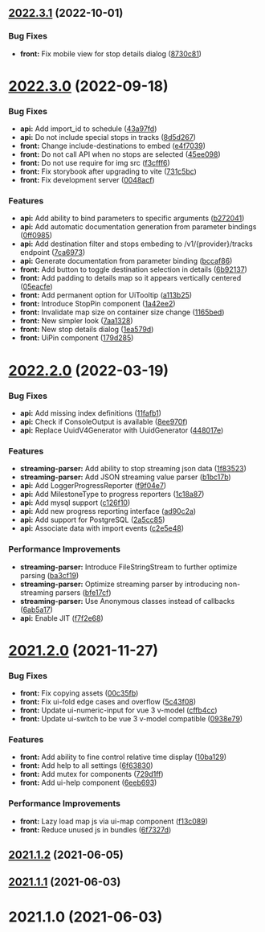 ## [2022.3.1](https://github.com/cojedzie/cojedzie/compare/v2022.3.0...v2022.3.1) (2022-10-01)


### Bug Fixes

* **front:** Fix mobile view for stop details dialog ([8730c81](https://github.com/cojedzie/cojedzie/commit/8730c81e9e8eb40bef42a0c26d76b15a611fdcdc))



# [2022.3.0](https://github.com/cojedzie/cojedzie/compare/v2022.2.0...v2022.3.0) (2022-09-18)


### Bug Fixes

* **api:** Add import_id to schedule ([43a97fd](https://github.com/cojedzie/cojedzie/commit/43a97fd1f515bb49737fded905ad326fa8cb35b7))
* **api:** Do not include special stops in tracks ([8d5d267](https://github.com/cojedzie/cojedzie/commit/8d5d2676a9351e8752e37537bc408f1e78156d50))
* **front:** Change include-destinations to embed ([e4f7039](https://github.com/cojedzie/cojedzie/commit/e4f7039e94ff1c0d01cfd83b0785485e2c55ad89))
* **front:** Do not call API when no stops are selected ([45ee098](https://github.com/cojedzie/cojedzie/commit/45ee0987494719d7adab7c804cdfc6ca107e7d28))
* **front:** Do not use require for img src ([f3cfff6](https://github.com/cojedzie/cojedzie/commit/f3cfff6c2831b7b0aa2dd99eba7d8a77b2b00753))
* **front:** Fix storybook after upgrading to vite ([731c5bc](https://github.com/cojedzie/cojedzie/commit/731c5bc50b90f22079dda00503a608c8bb5820e3))
* **front:** Fix development server ([0048acf](https://github.com/cojedzie/cojedzie/commit/0048acf5f3121e1ad05d00a37c102aae3d40f63e))


### Features

* **api:** Add ability to bind parameters to specific arguments ([b272041](https://github.com/cojedzie/cojedzie/commit/b2720416ab980625290e22e65b068902feef4642))
* **api:** Add automatic documentation generation from parameter bindings ([0ff0985](https://github.com/cojedzie/cojedzie/commit/0ff098554317f4b3dcae316b188440fdf75450af))
* **api:** Add destination filter and stops embeding to /v1/{provider}/tracks endpoint ([7ca6973](https://github.com/cojedzie/cojedzie/commit/7ca6973c265279554e41ee6f228090103d28bc78))
* **api:** Generate documentation from parameter binding ([bccaf86](https://github.com/cojedzie/cojedzie/commit/bccaf86d81dbbac9c5e01e14b55d2c535f15ebde))
* **front:** Add button to toggle destination selection in details ([6b92137](https://github.com/cojedzie/cojedzie/commit/6b92137137adbb0cb94e3ff76749e7bdc40b01be))
* **front:** Add padding to details map so it appears vertically centered ([05eacfe](https://github.com/cojedzie/cojedzie/commit/05eacfeb2d7a3664df8b1439081fe7c84a7421b6))
* **front:** Add permanent option for UiTooltip ([a113b25](https://github.com/cojedzie/cojedzie/commit/a113b250c81126bb3123c8e9dc69569997338646))
* **front:** Introduce StopPin component ([1a42ee2](https://github.com/cojedzie/cojedzie/commit/1a42ee2eac4f2e54ab41c16e24dff142f70bbe4d))
* **front:** Invalidate map size on container size change ([1165bed](https://github.com/cojedzie/cojedzie/commit/1165bed53003abc958a68f86aefe058d57e9250a))
* **front:** New simpler look ([7aa1328](https://github.com/cojedzie/cojedzie/commit/7aa132835d0630ca321e3ca501494077b32170f3))
* **front:** New stop details dialog ([1ea579d](https://github.com/cojedzie/cojedzie/commit/1ea579d8ba3eeb96ecce40de2b67743d1c67fb3f))
* **front:** UiPin component ([179d285](https://github.com/cojedzie/cojedzie/commit/179d285c8a5b7e49656e0e440f9c897cfbfa45e4))



# [2022.2.0](https://github.com/cojedzie/cojedzie/compare/v2021.2.0...v2022.2.0) (2022-03-19)


### Bug Fixes

* **api:** Add missing index definitions ([11fafb1](https://github.com/cojedzie/cojedzie/commit/11fafb15ad2246609cce4a61dc38c98782040e67))
* **api:** Check if ConsoleOutput is available ([8ee970f](https://github.com/cojedzie/cojedzie/commit/8ee970f2d4cac987925472ef06e77507cf111073))
* **api:** Replace UuidV4Generator with UuidGenerator ([448017e](https://github.com/cojedzie/cojedzie/commit/448017e68a09e3511dcd0d29b9e05cfcaebde6b0))


### Features

* **streaming-parser:** Add ability to stop streaming json data ([1f83523](https://github.com/cojedzie/cojedzie/commit/1f83523369c675721ecd747920282e734e519263))
* **streaming-parser:** Add JSON streaming value parser ([b1bc17b](https://github.com/cojedzie/cojedzie/commit/b1bc17b3b50b0b6323cc2253f54a6a0c30a53a3b))
* **api:** Add LoggerProgressReporter ([f9f04e7](https://github.com/cojedzie/cojedzie/commit/f9f04e75af4b1e6d7feff6035fcbd6b51a3804c8))
* **api:** Add MilestoneType to progress reporters ([1c18a87](https://github.com/cojedzie/cojedzie/commit/1c18a874ffeb39441ebc937d5a688fd927831bbe))
* **api:** Add mysql support ([c126f10](https://github.com/cojedzie/cojedzie/commit/c126f10576d0c811ba855ced9699a0cb4196eac8))
* **api:** Add new progress reporting interface ([ad90c2a](https://github.com/cojedzie/cojedzie/commit/ad90c2add9ee3e62e3d0e1e3a549dcf7b16dac40))
* **api:** Add support for PostgreSQL ([2a5cc85](https://github.com/cojedzie/cojedzie/commit/2a5cc85e495be381fb47be60a5a5917e665ff36f))
* **api:** Associate data with import events ([c2e5e48](https://github.com/cojedzie/cojedzie/commit/c2e5e484b93e8dedde827bcb25ed1c92e2818917))


### Performance Improvements

* **streaming-parser:** Introduce FileStringStream to further optimize parsing ([ba3cf19](https://github.com/cojedzie/cojedzie/commit/ba3cf197af7cda3c4a971d7eda5751bb0714e36e))
* **streaming-parser:** Optimize streaming parser by introducing non-streaming parsers ([bfe17cf](https://github.com/cojedzie/cojedzie/commit/bfe17cfd4a86e459d02bd9c1c0f44cc68ba78a8f))
* **streaming-parser:** Use Anonymous classes instead of callbacks ([6ab5a17](https://github.com/cojedzie/cojedzie/commit/6ab5a17a5351a4341ce0ec077c678642afb75e36))
* **api:** Enable JIT ([f7f2e68](https://github.com/cojedzie/cojedzie/commit/f7f2e685048b0c699276b4e7673182238e025ec5))



# [2021.2.0](https://github.com/cojedzie/cojedzie/compare/v2021.1.2...v2021.2.0) (2021-11-27)


### Bug Fixes

* **front:** Fix copying assets ([00c35fb](https://github.com/cojedzie/cojedzie/commit/00c35fb714186dd00c40d7c9af4feae888cab0d0))
* **front:** Fix ui-fold edge cases and overflow ([5c43f08](https://github.com/cojedzie/cojedzie/commit/5c43f08c5dcf1a17770c75ddb58b1b5841c2dc55))
* **front:** Update ui-numeric-input for vue 3 v-model ([cffb4cc](https://github.com/cojedzie/cojedzie/commit/cffb4ccbd7f2a66a63049d7fbd63f7c2c0e0707f))
* **front:** Update ui-switch to be vue 3 v-model compatible ([0938e79](https://github.com/cojedzie/cojedzie/commit/0938e7901a3749c734b7ab668f482eb58a999481))


### Features

* **front:** Add ability to fine control relative time display ([10ba129](https://github.com/cojedzie/cojedzie/commit/10ba1291232bd33f406c75ae4fb4aa7406dbbbbf))
* **front:** Add help to all settings ([6f63830](https://github.com/cojedzie/cojedzie/commit/6f638303a3ae58926971900e9e3017b045d3ee25))
* **front:** Add mutex for components ([729d1ff](https://github.com/cojedzie/cojedzie/commit/729d1fff654b031d3085de06534a3961fd050c38))
* **front:** Add ui-help component ([6eeb693](https://github.com/cojedzie/cojedzie/commit/6eeb6935ae55077a5307bc7b426ae49129286446))


### Performance Improvements

* **front:** Lazy load map js via ui-map component ([f13c089](https://github.com/cojedzie/cojedzie/commit/f13c08905996acf6af369829d5a473c1ab44d2ee))
* **front:** Reduce unused js in bundles ([6f7327d](https://github.com/cojedzie/cojedzie/commit/6f7327dd2597ad025fa5a4e1826eb523843d3e31))



## [2021.1.2](https://github.com/cojedzie/cojedzie/compare/v2021.1.1...v2021.1.2) (2021-06-05)



## [2021.1.1](https://github.com/cojedzie/cojedzie/compare/v2021.1.0...v2021.1.1) (2021-06-03)



# 2021.1.0 (2021-06-03)



